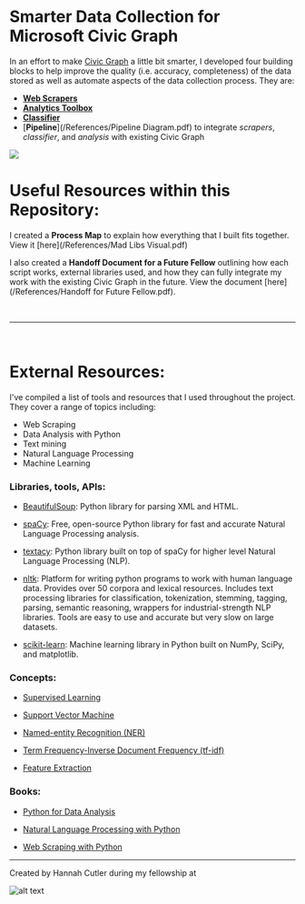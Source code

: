 # Smarter Data Collection for Microsoft Civic Graph

In an effort to make [Civic Graph](http://civicgraph.io) a little bit smarter, I developed four building blocks to help improve the quality (i.e. accuracy, completeness) of the data stored as well as automate aspects of the data collection process. They are:

* [__Web Scrapers__](/Scrapers)
* [__Analytics Toolbox__](/Analysis)
* [__Classifier__](/Classifier)
* [__Pipeline__](/References/Pipeline Diagram.pdf) to integrate *scrapers*, *classifier*, and *analysis* with existing Civic Graph

![](blocks.png)

# Useful Resources within this Repository:

I created a __Process Map__ to explain how everything that I built fits together. View it [here](/References/Mad Libs Visual.pdf)

I also created a __Handoff Document for a Future Fellow__ outlining how each script works, external libraries used, and how they can fully integrate my work with the existing Civic Graph in the future. View the document [here](/References/Handoff for Future Fellow.pdf).
 
<br /> 

---

<br />

# External Resources:

I've compiled a list of tools and resources that I used throughout the project. They cover a range of topics including:

* Web Scraping
* Data Analysis with Python
* Text mining
* Natural Language Processing
* Machine Learning


### __Libraries, tools, APIs:__

* [BeautifulSoup](https://www.crummy.com/software/BeautifulSoup/bs4/doc/): Python library for parsing XML and HTML.

* [spaCy](https://spacy.io/): Free, open-source Python library for fast and accurate Natural Language Processing analysis.

* [textacy](https://github.com/chartbeat-labs/textacy): Python library built on top of spaCy for higher level Natural Language Processing (NLP).

* [nltk](http://www.nltk.org/): Platform for writing python programs to work with human language data.  Provides over 50 corpora and lexical resources. Includes text processing libraries for classification, tokenization, stemming, tagging, parsing, semantic reasoning, wrappers for industrial-strength NLP libraries.  Tools are easy to use and accurate but very slow on large datasets.

* [scikit-learn](http://scikit-learn.org/stable/): Machine learning library in Python built on NumPy, SciPy, and matplotlib.



### __Concepts:__

* [Supervised Learning](https://en.wikipedia.org/wiki/Supervised_learning)

* [Support Vector Machine](https://en.wikipedia.org/wiki/Support_vector_machine)

* [Named-entity Recognition (NER)](https://en.wikipedia.org/wiki/Named-entity_recognition)

* [Term Frequency-Inverse Document Frequency (tf-idf)](https://en.wikipedia.org/wiki/Tf%E2%80%93idf)

* [Feature Extraction](https://en.wikipedia.org/wiki/Feature_extraction) 


### __Books:__

* [Python for Data Analysis](https://www.amazon.com/Python-Data-Analysis-Wrangling-IPython/dp/1449319793/ref=pd_sim_14_3?ie=UTF8&dpID=515XdK-YtFL&dpSrc=sims&preST=_AC_UL160_SR122%2C160_&psc=1&refRID=1XKK35B7MX9J9MDRK66H)

* [Natural Language Processing with Python](https://www.amazon.com/Natural-Language-Processing-Python-Bird/dp/0596516495)

* [Web Scraping with Python](https://www.amazon.com/Web-Scraping-Python-Collecting-Modern/dp/1491910291/ref=sr_1_fkmr0_4?s=books&ie=UTF8&qid=1470405642&sr=1-4-fkmr0&keywords=data+alanysis+in+python)




----

Created by Hannah Cutler during my fellowship at

![alt text](https://assets.onestore.ms/cdnfiles/onestorerolling-1607-15000/shell/v3/images/logo/microsoft.png "Logo Title Text 3")
